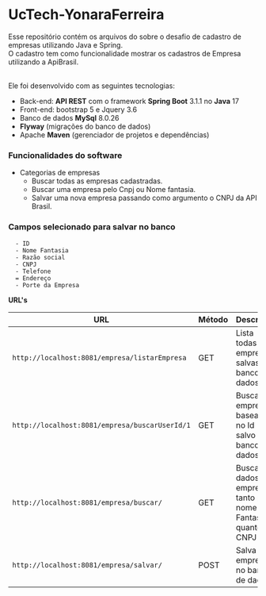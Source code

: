 # UcTech-YonaraFerreira

Esse repositório contém os arquivos do sobre o desafio de cadastro de empresas utilizando Java e Spring.<br>O cadastro tem como funcionalidade mostrar os cadastros de Empresa utilizando a ApiBrasil.<br>

<br>Ele foi desenvolvido com as seguintes tecnologias:

 - Back-end: **API REST** com o framework **Spring Boot** 3.1.1 no **Java** 17
 - Front-end: bootstrap 5 e Jquery 3.6
 - Banco de dados **MySql** 8.0.26
 - **Flyway** (migrações do banco de dados)
 - Apache **Maven** (gerenciador de projetos e dependências)

 ### Funcionalidades do software
-  Categorias de empresas
      - Buscar todas as empresas cadastradas.
      -  Buscar uma empresa pelo Cnpj ou Nome fantasia.
      -  Salvar uma nova empresa passando como argumento o CNPJ da API Brasil.
 
  ### Campos selecionado para salvar no banco
      - ID
      - Nome Fantasia
      - Razão social
      - CNPJ
      - Telefone
      = Endereço
      - Porte da Empresa
      
 **URL's**
 
|  URL |  Método | Descrição |
|----------|--------------|--------------|
|`http://localhost:8081/empresa/listarEmpresa`                                 | GET | Lista todas as empresas salvas no banco de dados |
|`http://localhost:8081/empresa/buscarUserId/1`                                | GET | Buscar empresa baseado no Id salvo no banco de dados |
|`http://localhost:8081/empresa/buscar/`                                       | GET | Buscas dados da empresa tanto por nome Fantasia quanto CNPJ |
|`http://localhost:8081/empresa/salvar/`                                       | POST | Salva a empresa no banco de dados |
   
